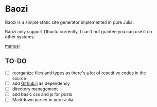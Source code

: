 # Baozi
Baozi is a simple static site generator implemented in pure Julia.

Baozi only support Ubuntu currently, I can't not grantee you can use it on other systems.

[manual](examples/manual.md)

## TO-DO

- [ ] reorganize files and types as there's a lot of repetitive codes in the source
- [ ] add [Github.jl](https://github.com/JuliaWeb/GitHub.jl) as dependency
- [ ] directory management
- [ ] add basic css and js for posts
- [ ] Markdown parser in pure Julia